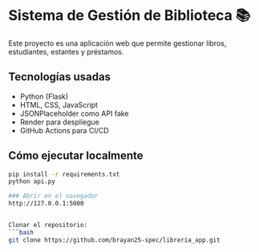 # Sistema de Gestión de Biblioteca 📚

Este proyecto es una aplicación web que permite gestionar libros, estudiantes, estantes y préstamos.

## Tecnologías usadas
- Python (Flask)
- HTML, CSS, JavaScript
- JSONPlaceholder como API fake
- Render para despliegue
- GitHub Actions para CI/CD

## Cómo ejecutar localmente
```bash
pip install -r requirements.txt
python api.py

### Abrir en el navegador
http://127.0.0.1:5000


Clonar el repositorio:
```bash
git clone https://github.com/brayan25-spec/libreria_app.git

